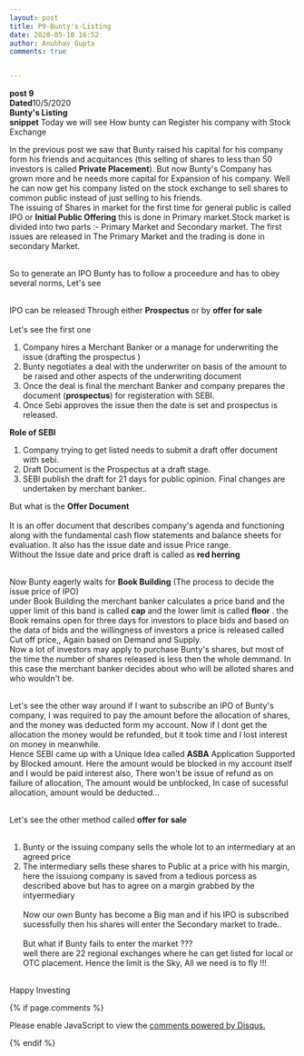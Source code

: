 ```yaml
---
layout: post
title: P9-Bunty's-Listing
date: 2020-05-10 16:52
author: Anubhav Gupta
comments: true


---
```


<style>
    header{
      
     background-color: rgba(249, 241 ,241 , 0.7);
         font-weight: bolder;
         font-size: larger;
         font-family: fantasy;
        }
    
      div{
        background-image: url("https://i.postimg.cc/y6fw6m3Y/yoann-siloine-dyax-Q-ao-GWY-unsplash.jpg");
      }
      </style>

**post 9** <br/>
**Dated**10/5/2020<br/>
**Bunty's Listing** <br/>
**snippet** Today we will see How bunty can Register his company with Stock Exchange<br/>

In the previous post we saw that Bunty raised his capital for his company form his friends and acquitances (this selling of shares to less than 50 investors is called **Private Placement**). But now Bunty's Company has grown more and he needs more capital for Expansion of his company. Well he can now get his company listed on the stock exchange to sell shares to common public instead of just selling to his friends.<br/>
The issuing of Shares in market for the first time for general public is called IPO or **Initial Public Offering** this is done in Primary market.Stock market is divided into two parts :- Primary Market and Secondary market. The first issues are released in The Primary Market and the trading is done in secondary Market.<br/><br/>

So to generate an IPO Bunty has to follow a proceedure and has to obey several norms, Let's see<br/><br/>

IPO can be released Through either **Prospectus** or by **offer for sale**<br/><br/>
Let's see the first one<br/>
1. Company hires a Merchant Banker or a manage for underwriting the issue (drafting the prospectus )<br/>
2. Bunty negotiates a deal with the underwriter on basis of the amount to be raised and other aspects of the underwriting document<br/>
3. Once the deal is final the merchant Banker and company prepares the document (**prospectus**) for registeration with SEBI. 
4. Once Sebi approves the issue then the date is set and prospectus is released.<br/>

**Role of SEBI**
1. Company trying to get listed needs to submit a draft offer document with sebi.<br/>
2. Draft Document is the Prospectus at a draft stage.<br/>
3. SEBI publish the draft for 21 days for public opinion. Final changes are undertaken by merchant banker..<br/>

But what is the **Offer Document**<br/><br/>
It is an offer document that describes company's agenda and functioning along with the fundamental cash flow statements and balance sheets for evaluation. It also has the issue date and issue Price range. <br/>
Without the Issue date and price draft is called as **red herring**<br/><br/>

Now Bunty eagerly waits for **Book Building** (The process to decide the issue price of IPO)<br/>
under Book Building the merchant banker calculates a price band and the upper limit of this band is called **cap** and the lower limit is called **floor** .
the Book remains open for three days for investors to place bids and based on the data of bids and the willingness of investors a price is released called Cut off price,, Again based on Demand and Supply.<br/>
Now a lot of investors may apply to purchase Bunty's shares, but most of the time the number of shares released is less then the whole demmand. In this case the merchant banker decides about who will be alloted shares and who wouldn't be.<br/><br/>

Let's see the other way around if I want to subscribe an IPO of Bunty's company, I was required to pay the amount before the allocation of shares, and the money was deducted form my account. Now if I dont get the allocation the money would be refunded, but it took time and I lost interest on money in meanwhile.<br/>
Hence SEBI came up with a Unique Idea called **ASBA** Application Supported by Blocked amount. Here the amount would be blocked in my account itself and I would be paid interest also, There won't be issue of refund as on failure of allocation, The amount would be unblocked, In case of sucessful allocation, amount would be deducted...<br/><br/>

Let's see the other method called **offer for sale** <br/><br/>
1. Bunty or the issuing company sells the whole lot to an intermediary at an agreed price<br/>
2. The intermediary sells these shares to Public at a price with his margin,
here the issuiong company is saved from a tedious porcess as described above but has to agree on a margin grabbed by the intyermediary<br/><br/> 
Now our own Bunty has become a Big man and if his IPO is subscribed sucessfully then his shares will enter the Secondary market to trade..<br/><br/>
But what if Bunty fails to enter the market ??? <br/>
well there are 22 regional exchanges where he can get listed for local or OTC placement. Hence the limit is the Sky, All we need is to fly !!!<br/><br/>

Happy Investing

{% if page.comments %}

<div id="disqus_thread"></div>
<script>
(function() { // DON'T EDIT BELOW THIS LINE
var d = document, s = d.createElement('script');
s.src = 'https://https-gupta-anubhav12-github-io-fortheloveofnifty.disqus.com/embed.js';
s.setAttribute('data-timestamp', +new Date());
(d.head || d.body).appendChild(s);
})();
</script>
<noscript>Please enable JavaScript to view the <a href="https://disqus.com/?ref_noscript">comments powered by Disqus.</a></noscript>

{% endif %}